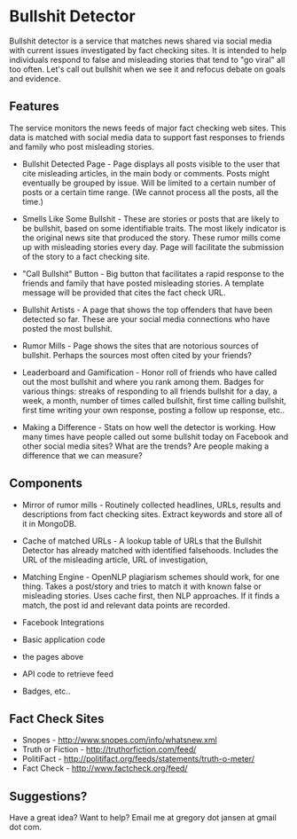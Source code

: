 Bullshit Detector
=================

Bullshit detector is a service that matches news shared via social media with current issues investigated by fact checking sites. It is intended to help individuals respond to false and misleading stories that tend to "go viral" all too often. Let's call out bullshit when we see it and refocus debate on goals and evidence.

Features
--------

The service monitors the news feeds of major fact checking web sites. This data is matched with social media data to support fast responses to friends and family who post misleading stories.

* Bullshit Detected Page - Page displays all posts visible to the user that cite misleading articles, in the main body or comments. Posts might eventually be grouped by issue. Will be limited to a certain number of posts or a certain time range. (We cannot process all the posts, all the time.)

* Smells Like Some Bullshit - These are stories or posts that are likely to be bullshit, based on some identifiable traits. The most likely indicator is the original news site that produced the story. These rumor mills come up with misleading stories every day. Page will facilitate the submission of the story to a fact checking site.

* "Call Bullshit" Button - Big button that facilitates a rapid response to the friends and family that have posted misleading stories. A template message will be provided that cites the fact check URL.

* Bullshit Artists - A page that shows the top offenders that have been detected so far. These are your social media connections who have posted the most bullshit.

* Rumor Mills - Page shows the sites that are notorious sources of bullshit. Perhaps the sources most often cited by your friends?

* Leaderboard and Gamification - Honor roll of friends who have called out the most bullshit and where you rank among them. Badges for various things: streaks of responding to all friends bullshit for a day, a week, a month, number of times called bullshit, first time calling bullshit, first time writing your own response, posting a follow up response, etc..

* Making a Difference - Stats on how well the detector is working. How many times have people called out some bullshit today on Facebook and other social media sites? What are the trends? Are people making a difference that we can measure?

Components
----------

* Mirror of rumor mills - Routinely collected headlines, URLs, results and descriptions from fact checking sites. Extract keywords and store all of it in MongoDB.

* Cache of matched URLs - A lookup table of URLs that the Bullshit Detector has already matched with identified falsehoods. Includes the URL of the misleading article, URL of investigation,

* Matching Engine - OpenNLP plagiarism schemes should work, for one thing. Takes a post/story and tries to match it with known false or misleading stories. Uses cache first, then NLP approaches. If it finds a match, the post id and relevant data points are recorded.

* Facebook Integrations
 * Basic application code
 * the pages above
 * API code to retrieve feed
 * Badges, etc..

Fact Check Sites
-----------------
* Snopes - http://www.snopes.com/info/whatsnew.xml
* Truth or Fiction - http://truthorfiction.com/feed/
* PolitiFact - http://politifact.org/feeds/statements/truth-o-meter/
* Fact Check - http://www.factcheck.org/feed/

Suggestions?
------------

Have a great idea? Want to help? Email me at gregory dot jansen at gmail dot com.
